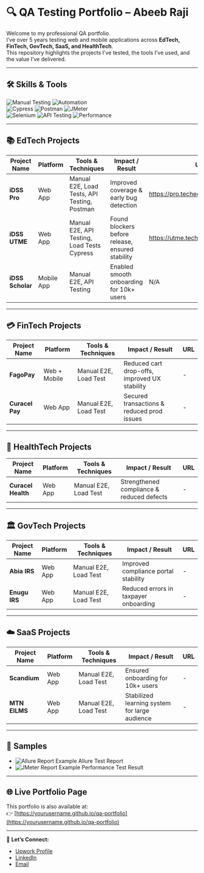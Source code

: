 # 🔍 QA Testing Portfolio – Abeeb Raji

Welcome to my professional QA portfolio.  
I’ve over 5 years testing web and mobile applications across **EdTech, FinTech, GovTech, SaaS, and HealthTech**.  
This repository highlights the projects I’ve tested, the tools I’ve used, and the value I’ve delivered.  

---

## 🛠️ Skills & Tools

![Manual Testing](https://img.shields.io/badge/Testing-Manual-blue) 
![Automation](https://img.shields.io/badge/Testing-Automation-orange)  
![Cypress](https://img.shields.io/badge/Tool-Cypress-green) 
![Postman](https://img.shields.io/badge/Tool-Postman-orange) 
![JMeter](https://img.shields.io/badge/Tool-JMeter-red)  
![Selenium](https://img.shields.io/badge/Tool-Selenium-brightgreen) 
![API Testing](https://img.shields.io/badge/Focus-API%20Testing-purple) 
![Performance](https://img.shields.io/badge/Focus-Performance-yellow)

---

## 📚 EdTech Projects

| Project Name   | Platform       | Tools & Techniques                | Impact / Result                                | URL |
|----------------|----------------|-----------------------------------|-----------------------------------------------|-----|
| **iDSS Pro**   | Web App        | Manual E2E, Load Tests, API Testing, Postman  | Improved coverage & early bug detection        | https://pro.techeducratic.com/signin   |
| **iDSS UTME**  | Web App        | Manual E2E, API Testing, Load Tests Cypress  | Found blockers before release, ensured stability | https://utme.techeducratic.com/   |
| **iDSS Scholar** | Mobile App   | Manual E2E, API Testing             | Enabled smooth onboarding for 10k+ users       | N/A   |

---

## 💳 FinTech Projects

| Project Name   | Platform       | Tools & Techniques                | Impact / Result                                | URL |
|----------------|----------------|-----------------------------------|-----------------------------------------------|-----|
| **FagoPay**    | Web + Mobile   | Manual E2E, Load Test             | Reduced cart drop-offs, improved UX stability | -   |
| **Curacel Pay**| Web App        | Manual E2E, Load Test             | Secured transactions & reduced prod issues    | -   |

---

## 🏥 HealthTech Projects

| Project Name   | Platform       | Tools & Techniques                | Impact / Result                                | URL |
|----------------|----------------|-----------------------------------|-----------------------------------------------|-----|
| **Curacel Health** | Web App    | Manual E2E, Load Test             | Strengthened compliance & reduced defects     | -   |

---

## 🏛️ GovTech Projects

| Project Name   | Platform       | Tools & Techniques                | Impact / Result                                | URL |
|----------------|----------------|-----------------------------------|-----------------------------------------------|-----|
| **Abia IRS**   | Web App        | Manual E2E, Load Test             | Improved compliance portal stability          | -   |
| **Enugu IRS**  | Web App        | Manual E2E, Load Test             | Reduced errors in taxpayer onboarding         | -   |

---

## ☁️ SaaS Projects

| Project Name   | Platform       | Tools & Techniques                | Impact / Result                                | URL |
|----------------|----------------|-----------------------------------|-----------------------------------------------|-----|
| **Scandium**   | Web App        | Manual E2E, Load Test             | Ensured onboarding for 10k+ users             | -   |
| **MTN EILMS**  | Web App        | Manual E2E, Load Test             | Stabilized learning system for large audience | -   |

---

## 📸 Samples

- ![Allure Report](images/allure-sample.png) Example Allure Test Report  
- ![JMeter Report](images/jmeter-report.png) Example Performance Test Result  

---

## 🌐 Live Portfolio Page

This portfolio is also available at:  
👉 [https://yourusername.github.io/qa-portfolio](https://yourusername.github.io/qa-portfolio)

---

📩 **Let’s Connect:**  
- [Upwork Profile](#)  
- [LinkedIn](#)  
- [Email](mailto:your@email.com)  
